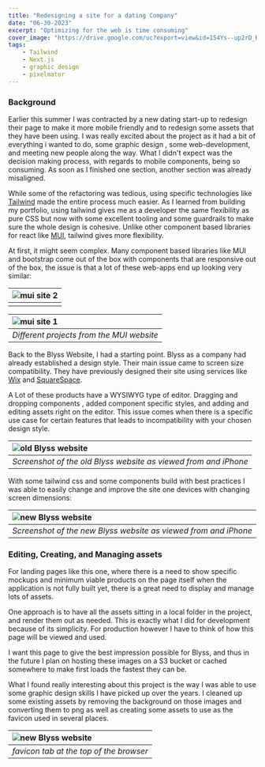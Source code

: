 ```yaml
---
title: "Redesigning a site for a dating Company"
date: "06-30-2023"
excerpt: "Optimizing for the web is time consuming"
cover_image: "https://drive.google.com/uc?export=view&id=154Ys--up2rD_Bq7UQbfUTLrxKOHXPk3r"
tags:
    - Tailwind
    - Next.js
    - graphic design
    - pixelmator
---
```


### Background

Earlier this summer I was contracted by a new dating start-up to redesign their page to make it more mobile friendly and to redesign some assets that they have been using. I was really excited about the project as it had a bit of everything i wanted to do, some graphic design , some web-development, and meeting new people along the way. What I didn't expect was the decision making process, with regards to mobile components, being so consuming. As soon as I finished one section, another section was already misaligned.

While some of the refactoring was tedious, using specific technologies like [Tailwind](https://tailwindcss.com) made the entire process much easier. As I learned from building my portfolio, using tailwind gives me as a developer the same flexibility as pure CSS but now with some excellent tooling and some guardrails to make sure the whole design is cohesive. Unlike other component based libraries for react like [MUI](https://mui.com/material-ui/getting-started/overview/), tailwind gives more flexibility.

At first, it might seem complex. Many component based libraries like MUI and bootstrap come out of the box with components that are responsive out of the box, the issue is that a lot of these web-apps end up looking very similar:

| ![mui site 2](https://drive.google.com/uc?export=view&id=1MWsP9lggOySs_jxHO0YAA2f9fDp_Rm0F) |
| :------------------------------------------------------------------------------------------ |
|                                                                                             |

| ![mui site 1](https://drive.google.com/uc?export=view&id=1gGAk5osaBLRTmDn3jX1OU9auF3lWAQCT) |
| :------------------------------------------------------------------------------------------ |
| _Different projects from the MUI website_                                                   |

Back to the Blyss Website, I had a starting point. Blyss as a company had already established a design style. Their main issue came to screen size compatibility. They have previously designed their site using services like [Wix](https://www.wix.com) and [SquareSpace](https://www.squarespace.com).

A Lot of these products have a WYSIWYG type of editor. Dragging and dropping components , added component specific styles, and adding and editing assets right on the editor. This issue comes when there is a specific use case for certain features that leads to incompatibility with your chosen design style.

| ![old Blyss website](https://drive.google.com/uc?export=view&id=1DKsBSjpYvBCOhFrVA5VUixg6XGtHSlch) |
| :------------------------------------------------------------------------------------------------- |
| _Screenshot of the old Blyss website as viewed from and iPhone_                                    |

With some tailwind css and some components build with best practices I was able to easily change and improve the site one devices with changing screen dimensions:

| ![new Blyss website](https://drive.google.com/uc?export=view&id=1GlByyX-XWoPxnGcltVgNCMyLfrwAO66b) |
| :------------------------------------------------------------------------------------------------- |
| _Screenshot of the new Blyss website as viewed from and iPhone_                                    |

### Editing, Creating, and Managing assets

For landing pages like this one, where there is a need to show specific mockups and minimum viable products on the page itself when the application is not fully built yet, there is a great need to display and manage lots of assets.

One approach is to have all the assets sitting in a local folder in the project, and render them out as needed. This is exactly what I did for development because of its simplicity. For production however I have to think of how this page will be viewed and used.

I want this page to give the best impression possible for Blyss, and thus in the future I plan on hosting these images on a S3 bucket or cached somewhere to make first loads the fastest they can be.

What I found really interesting about this project is the way I was able to use some graphic design skills I have picked up over the years. I cleaned up some existing assets by removing the background on those images and converting them to png as well as creating some assets to use as the favicon used in several places.

| ![new Blyss website](https://drive.google.com/uc?export=view&id=1OLs750-J-IT5LKgdmP25tdsoFRGwiYRY) |
| :------------------------------------------------------------------------------------------------- |
| _favicon tab at the top of the browser_                                                            |
